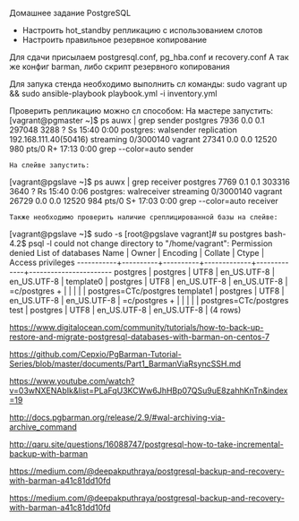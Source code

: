 Домашнее задание
PostgreSQL
- Настроить hot_standby репликацию с использованием слотов
- Настроить правильное резервное копирование

Для сдачи присылаем postgresql.conf, pg_hba.conf и recovery.conf
А так же конфиг barman, либо скрипт резервного копирования

Для запука стенда необходимо выполнить сл команды:
    sudo vagrant up && sudo ansible-playbook playbook.yml -i inventory.yml

Проверить репликацию можно сл способом:
    На мастере запустить:
[vagrant@pgmaster ~]$ ps auwx | grep sender
postgres  7936  0.0  0.1 297048  3288 ?        Ss   15:40   0:00 postgres: walsender replication 192.168.111.40(50416) streaming 0/3000140
vagrant  27341  0.0  0.0  12520   980 pts/0    R+   17:13   0:00 grep --color=auto sender

    На слейве запустить:
[vagrant@pgslave ~]$ ps auwx | grep receiver
postgres  7769  0.1  0.1 303316  3640 ?        Rs   15:40   0:06 postgres: walreceiver   streaming 0/3000140
vagrant  26729  0.0  0.0  12520   984 pts/0    S+   17:03   0:00 grep --color=auto receiver

    Также необходимо проверить наличие среплицированной базы на слейве:
[vagrant@pgslave ~]$ sudo -s
[root@pgslave vagrant]# su postgres
bash-4.2$ psql -l
could not change directory to "/home/vagrant": Permission denied
                                  List of databases
   Name    |  Owner   | Encoding |   Collate   |    Ctype    |   Access privileges
-----------+----------+----------+-------------+-------------+-----------------------
 postgres  | postgres | UTF8     | en_US.UTF-8 | en_US.UTF-8 |
 template0 | postgres | UTF8     | en_US.UTF-8 | en_US.UTF-8 | =c/postgres          +
           |          |          |             |             | postgres=CTc/postgres
 template1 | postgres | UTF8     | en_US.UTF-8 | en_US.UTF-8 | =c/postgres          +
           |          |          |             |             | postgres=CTc/postgres
 test      | postgres | UTF8     | en_US.UTF-8 | en_US.UTF-8 |
(4 rows)














https://www.digitalocean.com/community/tutorials/how-to-back-up-restore-and-migrate-postgresql-databases-with-barman-on-centos-7

https://github.com/Cepxio/PgBarman-Tutorial-Series/blob/master/documents/Part1_BarmanViaRsyncSSH.md

https://www.youtube.com/watch?v=03wNXENAbIk&list=PLaFqU3KCWw6JhHBp07QSu9uE8zahhKnTn&index=19

http://docs.pgbarman.org/release/2.9/#wal-archiving-via-archive_command

http://qaru.site/questions/16088747/postgresql-how-to-take-incremental-backup-with-barman

https://medium.com/@deepakputhraya/postgresql-backup-and-recovery-with-barman-a41c81dd10fd

https://medium.com/@deepakputhraya/postgresql-backup-and-recovery-with-barman-a41c81dd10fd